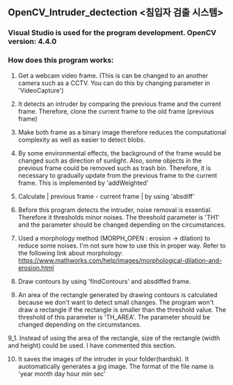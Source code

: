 ## OpenCV_Intruder_dectection <침입자 검출 시스템>

### Visual Studio is used for the program development. OpenCV version: 4.4.0

### How does this program works:

1. Get a webcam video frame. (This is can be changed to an another camera such as a CCTV. You can do this by changing parameter in 'VideoCapture') 

2. It detects an intruder by comparing the previous frame and the current frame. Therefore, clone the current frame to the old frame (previous frame)

3. Make both frame as a binary image therefore reduces the computational complexity as well as easier to detect blobs.

4. By some environmental effects, the background of the frame would be changed such as direction of sunlight. Also, some objects in the previous frame could be removed such as trash bin. Therefore, it is necessary to gradually update from the previous frame to the current frame. This is implemented by 'addWeighted' 

5. Calculate | previous frame - current frame | by using 'absdiff'

6. Before this program detects the intruder, noise removal is essential. Therefore it thresholds minor noises. The threshold parameter is 'TH1' and the parameter should be changed depending on the circumstances.

7. Used a morphology method (MORPH_OPEN : erosion -> dilation) to reduce some noises. I'm not sure how to use this in proper way.
Refer to the following link about morphology: https://www.mathworks.com/help/images/morphological-dilation-and-erosion.html
8. Draw contours by using 'findContours' and absdiffed frame.

9. An area of the rectangle generated by drawing contours is calculated because we don't want to detect small changes. The program won't draw a rectangle if the rectangle is smaller than the threshold value. The threshold of this parameter is 'TH_AREA'. The parameter should be changed depending on the circumstances.

9_1. Instead of using the area of the rectangle, size of the rectangle (width and height) could be used. I have commented this section.

10. It saves the images of the intruder in your folder(hardisk). It auotomatically generates a jpg image. The format of the file name is 'year month day hour min sec'


